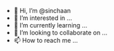 - 👋 Hi, I’m @sinchaan
- 👀 I’m interested in ...
- 🌱 I’m currently learning ...
- 💞️ I’m looking to collaborate on ...
- 📫 How to reach me ...

<!---
sinchaan/sinchaan is a ✨ special ✨ repository because its `README.md` (this file) appears on your GitHub profile.
You can click the Preview link to take a look at your changes.
--->
